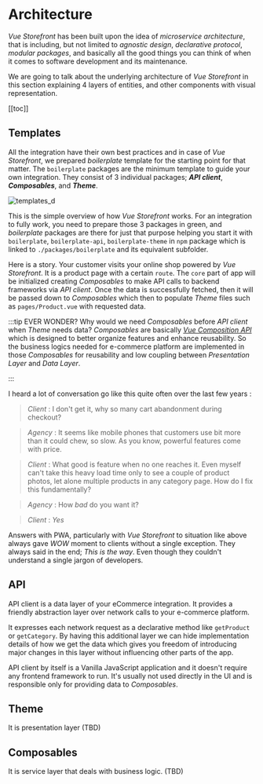 # Architecture

_Vue Storefront_ has been built upon the idea of _microservice architecture_, that is including, but not limited to _agnostic design_, _declarative protocol_, _modular packages_, and basically all the good things you can think of when it comes to software development and its maintenance. 

We are going to talk about the underlying architecture of _Vue Storefront_ in this section explaining 4 layers of entities, and other components with visual representation. 

[[toc]]

## Templates
All the integration have their own best practices and in case of _Vue Storefront_, we prepared _boilerplate_ template for the starting point for that matter. The `boilerplate` packages are the minimum template to guide your own integration. They consist of 3 individual packages; ___API client___, ___Composables___, and ___Theme___. 

![templates_d](../images/templates.png)

This is the simple overview of how _Vue Storefront_ works. For an integration to fully work, you need to prepare those 3 packages in green, and _boilerplate_ packages are there for just that purpose helping you start it with `boilerplate`, `boilerplate-api`, `boilerplate-theme` in `npm` package which is linked to `./packages/boilerplate` and its equivalent subfolder. 

Here is a story. Your customer visits your online shop powered by _Vue Storefront_. It is a product page with a certain `route`. The `core` part of app will be initialized creating _Composables_ to make API calls to backend frameworks via _API client_. Once the data is successfully fetched, then it will be passed down to _Composables_ which then to populate _Theme_ files such as `pages/Product.vue` with requested data.

:::tip EVER WONDER? 
Why would we need _Composables_ before _API client_ when _Theme_ needs data? _Composables_ are basically [_Vue Composition API_](https://composition-api.vuejs.org/) which is designed to better organize features and enhance reusability. So the business logics needed for e-commerce platform are implemented in those _Composables_ for reusability and low coupling between _Presentation Layer_ and _Data Layer_.  

:::

I heard a lot of conversation go like this quite often over the last few years :



> _Client_ : I don't get it, why so many cart abandonment during checkout?

> _Agency_ : It seems like mobile phones that customers use bit more than it could chew, so slow. As you know, powerful features come with price. 

> _Client_ : What good is feature when no one reaches it. Even myself can't take this heavy load time only to see a couple of product photos, let alone multiple products in any category page. How do I fix this fundamentally?

> _Agency_ : How _bad_ do you want it?

> _Client_ : _Yes_ 


Answers with PWA, particularly with _Vue Storefront_ to situation like above always gave _WOW_ moment to clients without a single exception. They always said in the end; _This is the way_. Even though they couldn't understand a single jargon of developers.

## API
API client is a data layer of your eCommerce integration. It provides a friendly abstraction layer over network calls to your e-commerce platform.

It expresses each network request as a declarative method like `getProduct` or `getCategory`. By having this additional layer we can hide implementation details of how we get the data which gives you freedom of introducing major changes in this layer without influencing other parts of the app.

API client by itself is a Vanilla JavaScript application and it doesn't require any frontend framework to run. It's usually not used directly in the UI and is responsible only for providing data to _Composables_.

## Theme
It is presentation layer (TBD)

## Composables
It is service layer that deals with business logic. (TBD)
